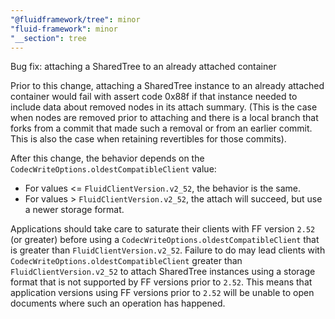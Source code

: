 ```yaml
---
"@fluidframework/tree": minor
"fluid-framework": minor
"__section": tree
---
```

Bug fix: attaching a SharedTree to an already attached container

Prior to this change, attaching a SharedTree instance to an already attached container would fail with assert code 0x88f if that instance needed to include data about removed nodes in its attach summary.
(This is the case when nodes are removed prior to attaching and there is a local branch that forks from a commit that made such a removal or from an earlier commit. This is also the case when retaining revertibles for those commits).

After this change, the behavior depends on the `CodecWriteOptions.oldestCompatibleClient` value:
* For values <= `FluidClientVersion.v2_52`, the behavior is the same.
* For values > `FluidClientVersion.v2_52`, the attach will succeed, but use a newer storage format.

Applications should take care to saturate their clients with FF version `2.52` (or greater) before using a `CodecWriteOptions.oldestCompatibleClient` that is greater than `FluidClientVersion.v2_52`.
Failure to do may lead clients with `CodecWriteOptions.oldestCompatibleClient` greater than `FluidClientVersion.v2_52` to attach SharedTree instances using a storage format that is not supported by FF versions prior to `2.52`.
This means that application versions using FF versions prior to `2.52` will be unable to open documents where such an operation has happened.
